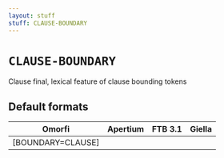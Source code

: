 ```yaml
---
layout: stuff
stuff: CLAUSE-BOUNDARY
---
```

# ` CLAUSE-BOUNDARY `

Clause final, lexical feature of clause bounding tokens

## Default formats
| Omorfi | Apertium | FTB 3.1 | Giella |
|:------:|:--------:|:-------:|:------:|
|  [BOUNDARY=CLAUSE] |   |   |    |
